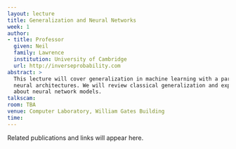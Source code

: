 ```yaml
---
layout: lecture
title: Generalization and Neural Networks
week: 1
author:
- title: Professor
  given: Neil
  family: Lawrence
  institution: University of Cambridge
  url: http://inverseprobability.com
abstract: >
  This lecture will cover generalization in machine learning with a particular focus on
  neural architectures. We will review classical generalization and explore what's different
  about neural network models.
talkscam:
room: TBA
venue: Computer Laboratory, William Gates Building
time:
---
```


Related publications and links will appear here.
